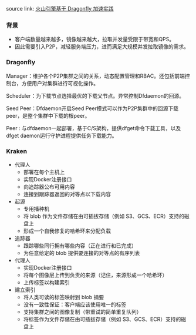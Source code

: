 source link: [火山引擎基于 Dragonfly 加速实践](https://www.sofastack.tech/blog/volcano-engine-based-on-dragonfly-acceleration-practices/)

### 背景
- 客户端数量越来越多，镜像越来越大，拉取并发量受限于带宽和QPS。
- 因此需要引入P2P，减轻服务端压力，进而满足大规模并发拉取镜像的需求。



### Dragonfly 
Manager：维护各个P2P集群之间的关系，动态配置管理和RBAC。还包括前端控制台，方便用户对集群进行可视化操作。

Scheduler：为下载节点选择最优的下载父节点。异常控制Dfdaemon的回源。

Seed Peer：Dfdaemon开启Seed Peer模式可以作为P2P集群中的回源下载peer，是整个集群中下载的根peer。

Peer : 与dfdaemon一起部署，基于C/S架构，提供dfget命令下载工具，以及dfget daemon运行守护进程提供任务下载能力。

### Kraken
- 代理人
    - 部署在每个主机上
    - 实现Docker注册接口
    - 向追踪器公布可用内容
    - 连接到跟踪器返回的对等点以下载内容
- 起源
    - 专用播种机
    - 将 blob 作为文件存储在由可插拔存储（例如 S3、GCS、ECR）支持的磁盘上
    - 形成一个自我修复的哈希环来分配负载
- 追踪器
    - 跟踪哪些同行拥有哪些内容（正在进行和已完成）
    - 为任意给定的 blob 提供要连接的对等点的有序列表
- 代理人
    - 实现Docker注册接口
    - 将每个图像层上传到负责的来源（记住，来源形成一个哈希环）
    - 上传标签以构建索引
- 建立索引
    - 将人类可读的标签映射到 blob 摘要
    - 没有一致性保证：客户端应该使用唯一的标签
    - 支持集群之间的图像复制（带重试的简单重复队列）
    - 将标签作为文件存储在由可插拔存储（例如 S3、GCS、ECR）支持的磁盘上
